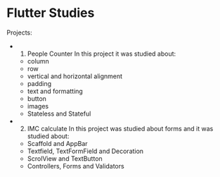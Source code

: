 # Flutter Studies

Projects:
 - 01) People Counter
    In this project it was studied about:
    * column
    * row
    * vertical and horizontal alignment
    * padding
    * text and formatting
    * button
    * images
    * Stateless and Stateful 

 - 02) IMC calculate
    In this project was studied about forms and it was studied about:
    * Scaffold and AppBar
    * Textfield, TextFormField and Decoration
    * ScrolView and TextButton
    * Controllers, Forms and Validators
    